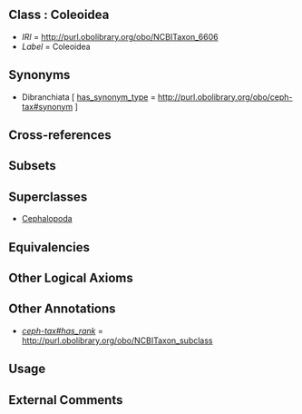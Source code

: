 
## Class : Coleoidea

 * *IRI* = http://purl.obolibrary.org/obo/NCBITaxon_6606
 * *Label* = Coleoidea

## Synonyms

 * Dibranchiata [ [has_synonym_type](../../pe/oboInOwl#hasSynonymType.md) = http://purl.obolibrary.org/obo/ceph-tax#synonym ]

## Cross-references


## Subsets


## Superclasses

 * [Cephalopoda](../../NCBITaxon/05/NCBITaxon_6605.md)

## Equivalencies


## Other Logical Axioms


## Other Annotations

 * *[ceph-tax#has_rank](../../ceph-tax#has/nk/ceph-tax#has_rank.md)* = http://purl.obolibrary.org/obo/NCBITaxon_subclass

## Usage


## External Comments

